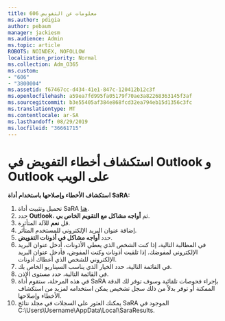 ```yaml
---
title: 606 معلومات عن التفويض
ms.author: pdigia
author: pebaum
manager: jackiesm
ms.audience: Admin
ms.topic: article
ROBOTS: NOINDEX, NOFOLLOW
localization_priority: Normal
ms.collection: Adm_O365
ms.custom:
- "606"
- "3800004"
ms.assetid: f67467cc-d434-41e1-847c-120412b12c3f
ms.openlocfilehash: a59ea7fd995fa05179f70ae3a82268363145f3af
ms.sourcegitcommit: b3e55405af384e868fcd32ea794eb15d1356c3fc
ms.translationtype: MT
ms.contentlocale: ar-SA
ms.lasthandoff: 08/29/2019
ms.locfileid: "36661715"
---
```

# <a name="troubleshooting-delegation-in-outlook-and-outlook-on-the-web"></a>استكشاف أخطاء التفويض في Outlook و Outlook على الويب

**استكشاف الأخطاء وإصلاحها باستخدام أداة SaRA:**

1. تحميل وتثبيت أداة SaRA [هنا](https://aka.ms/SaRA-SkypeForBusinessSignIn).
1. حدد **Outlook**، ثم **أواجه مشاكل مع التقويم الخاص بي**.
1. قل **نعم** للآلة المتأثرة.
1. إضافة عنوان البريد الإلكتروني للمستخدم المتأثر.
1. حدد **أواجه مشاكل في أذونات التفويض**.
1. في المطالبة التالية، إذا كنت الشخص الذي يعطي الأذونات، أدخل عنوان البريد الإلكتروني لمفوضك. إذا تلقيت أذونات وكنت المفوض، فأدخل عنوان البريد الإلكتروني للشخص الذي أعطاك أذونات.
1. في القائمة التالية، حدد الخيار الذي يناسب السيناريو الخاص بك.
1. في القائمة التالية، حدد مستوى الإذن.
1. في هذه المرحلة، ستقوم أداة SaRA بإجراء فحوصات تلقائية وسوف توفر لك الدقة الممكنة أو توفر بدلاً من ذلك سجل تشخيص يمكن استخدامه لمزيد من استكشاف الأخطاء وإصلاحها.
1. يمكنك العثور على السجلات في مجلد نتائج SaRA الموجود في C:\Users\Username\AppData\Local\SaraResults.
